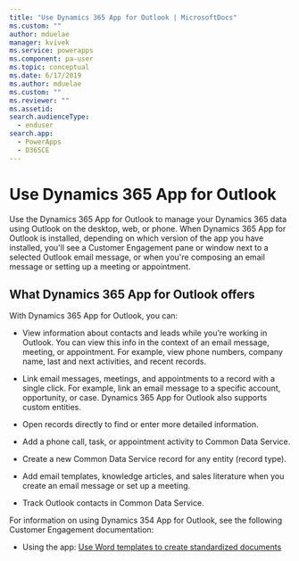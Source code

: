 ```yaml
---
title: "Use Dynamics 365 App for Outlook | MicrosoftDocs"
ms.custom: ""
author: mduelae
manager: kvivek
ms.service: powerapps
ms.component: pa-user
ms.topic: conceptual
ms.date: 6/17/2019
ms.author: mduelae
ms.custom: ""
ms.reviewer: ""
ms.assetid: 
search.audienceType: 
  - enduser
search.app: 
  - PowerApps
  - D365CE
---
```

# Use Dynamics 365 App for Outlook

Use the Dynamics 365 App for Outlook to manage your Dynamics 365 data using Outlook on the desktop, web, or phone. When Dynamics 365 App for Outlook is installed, depending on which version of the app you have installed, you'll see a Customer Engagement pane or window next to a selected Outlook email message, or when you're composing an email message or setting up a meeting or appointment.

## What Dynamics 365 App for Outlook offers  
With Dynamics 365 App for Outlook, you can:  
  
- View information about contacts and leads while you’re working in Outlook. You can view this info in the context of an email message, meeting, or appointment. For example, view phone numbers, company name, last and next activities, and recent records. 
  
- Link email messages, meetings, and appointments to a record with a single click. For example, link an email message to a specific account, opportunity, or case. Dynamics 365 App for Outlook also supports custom entities.  
  
- Open records directly to find or enter more detailed information.  
  
- Add a phone call, task, or appointment activity to Common Data Service.  
  
- Create a new Common Data Service record for any entity (record type).  
  
- Add email templates, knowledge articles, and sales literature when you create an email message or set up a meeting.  
  
- Track Outlook contacts in Common Data Service.  

For information on using Dynamics 354 App for Outlook, see the following Customer Engagement documentation:

- Using the app:  [Use Word templates to create standardized documents](https://docs.microsoft.com/en-us/dynamics365/customer-engagement/outlook-app/dynamics-365-app-outlook-user-s-guide)


